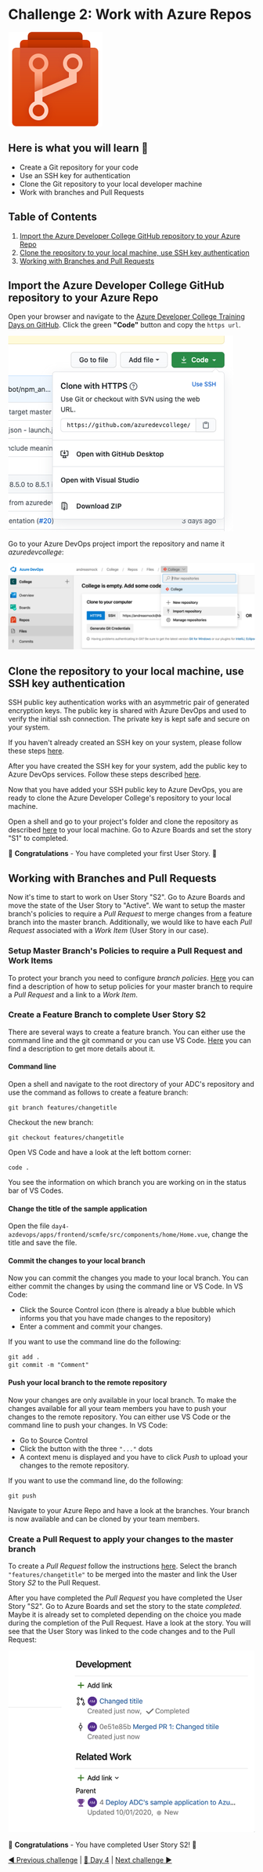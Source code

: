 # Challenge 2: Work with Azure Repos

![Azure Repos](../images/repos.svg)

## Here is what you will learn 🎯

- Create a Git repository for your code
- Use an SSH key for authentication
- Clone the Git repository to your local developer machine
- Work with branches and Pull Requests

## Table of Contents

1. [Import the Azure Developer College GitHub repository to your Azure Repo](#import-the-azure-developer-college-github-repository-to-your-azure-repo)
2. [Clone the repository to your local machine, use SSH key authentication](#clone-the-repository-to-your-local-machine-use-ssh-key-authentication)
3. [Working with Branches and Pull Requests](#working-with-branches-and-pull-requests)

## Import the Azure Developer College GitHub repository to your Azure Repo

Open your browser and navigate to the [Azure Developer College Training Days on GitHub](https://github.com/azuredevcollege/trainingdays). Click the green **"Code"** button and copy the
`https url`.

![Clone GitHub](./images/clone-adc-github.png)

Go to your Azure DevOps project import the repository and name it _azuredevcollege_:

![Import](./images/import-adc-repo.png)

## Clone the repository to your local machine, use SSH key authentication

SSH public key authentication works with an asymmetric pair of generated encryption keys. The public key is shared with Azure DevOps and used to verify the initial ssh connection. The private key is kept safe and secure on your system.

If you haven't already created an SSH key on your system, please follow these steps [here](https://docs.microsoft.com/azure/devops/repos/git/use-ssh-keys-to-authenticate?view=azure-devops&tabs=current-page#step-1-create-your-ssh-keys).

After you have created the SSH key for your system, add the public key to Azure DevOps services.
Follow these steps described [here](https://docs.microsoft.com/azure/devops/repos/git/use-ssh-keys-to-authenticate?view=azure-devops&tabs=current-page#step-2--add-the-public-key-to-azure-devops-servicestfs).

Now that you have added your SSH public key to Azure DevOps, you are ready to clone the Azure Developer College's repository to your local machine.

Open a shell and go to your project's folder and clone the repository as described [here](https://docs.microsoft.com/azure/devops/repos/git/use-ssh-keys-to-authenticate?view=azure-devops&tabs=current-page#step-3-clone-the-git-repository-with-ssh) to your local machine. Go to Azure Boards and set the story "S1" to completed.

🥳 **Congratulations** - You have completed your first User Story. 🥳  

## Working with Branches and Pull Requests

Now it's time to start to work on User Story "S2". Go to Azure Boards and move the state of the User Story to "Active". We want to setup the master branch's policies to require a _Pull Request_ to merge changes from a feature branch into the master branch. Additionally, we would like to have each _Pull Request_ associated with a _Work Item_ (User Story in our case).

### Setup Master Branch's Policies to require a Pull Request and Work Items

To protect your branch you need to configure _branch policies_. [Here](https://docs.microsoft.com/azure/devops/repos/git/branch-policies?view=azure-devops) you can find a description of how to setup policies for your master branch to require a _Pull Request_ and a link to a _Work Item_.

### Create a Feature Branch to complete User Story S2

There are several ways to create a feature branch. You can either use the command line and the git command or you can use VS Code. [Here](https://docs.microsoft.com/azure/devops/repos/git/branches?view=azure-devops&tabs=command-line) you can find a description to get more details about it.

#### Command line

Open a shell and navigate to the root directory of your ADC's repository and use the command as follows to create a feature branch:

```shell
git branch features/changetitle
```

Checkout the new branch:

```shell
git checkout features/changetitle
```

Open VS Code and have a look at the left bottom corner:

```shell
code .
```

You see the information on which branch you are working on in the status bar of VS Codes.

#### Change the title of the sample application

Open the file `day4-azdevops/apps/frontend/scmfe/src/components/home/Home.vue`, change the title and save the file.

#### Commit the changes to your local branch

Now you can commit the changes you made to your local branch. You can either commit the changes by using the command line or VS Code.
In VS Code:

- Click the Source Control icon (there is already a blue bubble which informs you that you have made changes to the repository)
- Enter a comment and commit your changes.

If you want to use the command line do the following:

```shell
git add .
git commit -m "Comment"
```

#### Push your local branch to the remote repository

Now your changes are only available in your local branch. To make the changes available for all your team members you have to push your changes to the remote repository. You can either use VS Code or the command line to push your changes.
In VS Code:

- Go to Source Control
- Click the button with the three `"..."` dots
- A context menu is displayed and you have to click _Push_ to upload your changes to the remote repository.

If you want to use the command line, do the following:

```shell
git push
```

Navigate to your Azure Repo and have a look at the branches. Your branch is now available and can be cloned by your team members.

### Create a Pull Request to apply your changes to the master branch

To create a _Pull Request_ follow the instructions [here](https://docs.microsoft.com/azure/devops/repos/git/pullrequest?view=azure-devops#create-a-pull-request-1). Select the branch `"features/changetitle"` to be merged into the master and link the User Story _S2_ to the Pull Request.

After you have completed the _Pull Request_ you have completed the User Story "S2". Go to Azure Boards and set the story to the state _completed_. Maybe it is already set to completed depending on the choice you made during the completion of the Pull Request. Have a look at the story. You will see that the User Story was linked to the code changes and to the Pull Request:

![UserStory Links](./images/userstory-code-links.png)

🥳 **Congratulations** - You have completed User Story S2! 🥳  

[◀ Previous challenge](./challenge-1.md) | [🔼 Day 4](../README.md) | [Next challenge ▶](./challenge-3.md)
